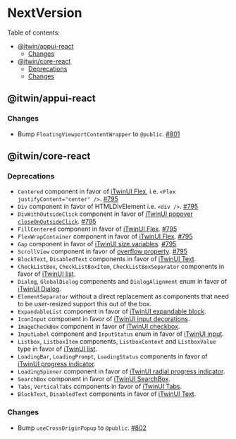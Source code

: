 # NextVersion <!-- omit from toc -->

Table of contents:

- [@itwin/appui-react](#itwinappui-react)
  - [Changes](#changes)
- [@itwin/core-react](#itwincore-react)
  - [Deprecations](#deprecations)
  - [Changes](#changes-1)

## @itwin/appui-react

### Changes

- Bump `FloatingViewportContentWrapper` to `@public`. [#801](https://github.com/iTwin/appui/pull/801)

## @itwin/core-react

### Deprecations

- `Centered` component in favor of [iTwinUI Flex](https://itwinui.bentley.com/docs/flex), i.e. `<Flex justifyContent="center" />`. [#795](https://github.com/iTwin/appui/pull/795)
- `Div` component in favor of HTMLDivElement i.e. `<div />`. [#795](https://github.com/iTwin/appui/pull/795)
- `DivWithOutsideClick` component in favor of [iTwinUI popover `closeOnOutsideClick`](https://itwinui.bentley.com/docs/popover). [#795](https://github.com/iTwin/appui/pull/795)
- `FillCentered` component in favor of [iTwinUI Flex](https://itwinui.bentley.com/docs/flex). [#795](https://github.com/iTwin/appui/pull/795)
- `FlexWrapContainer` component in favor of [iTwinUI Flex](https://itwinui.bentley.com/docs/flex). [#795](https://github.com/iTwin/appui/pull/795)
- `Gap` component in favor of [iTwinUI size variables](https://itwinui.bentley.com/docs/variables#size). [#795](https://github.com/iTwin/appui/pull/795)
- `ScrollView` component in favor of [overflow property](https://developer.mozilla.org/en-US/docs/Web/CSS/overflow). [#795](https://github.com/iTwin/appui/pull/795)
- `BlockText`, `DisabledText` components in favor of [iTwinUI Text](https://itwinui.bentley.com/docs/typography#text).
- `CheckListBox`, `CheckListBoxItem`, `CheckListBoxSeparator` components in favor of [iTwinUI list](https://itwinui.bentley.com/docs/list).
- `Dialog`, `GlobalDialog` components and `DialogAlignment` enum in favor of [iTwinUI Dialog](https://itwinui.bentley.com/docs/dialog).
- `ElementSeparator` without a direct replacement as components that need to be user-resized support this out of the box.
- `ExpandableList` component in favor of [iTwinUI expandable block](https://itwinui.bentley.com/docs/expandableblock).
- `IconInput` component in favor of [iTwinUI input decorations](https://itwinui.bentley.com/docs/inputwithdecorations).
- `ImageCheckBox` component in favor of [iTwinUI checkbox](https://itwinui.bentley.com/docs/checkbox).
- `InputLabel` component and `InputStatus` enum in favor of [iTwinUI input](https://itwinui.bentley.com/docs/input).
- `Listbox`, `ListboxItem` components, `ListboxContext` and `ListboxValue` type in favor of [iTwinUI list](https://itwinui.bentley.com/docs/list).
- `LoadingBar`, `LoadingPrompt`, `LoadingStatus` components in favor of [iTwinUI progress indicator](https://itwinui.bentley.com/docs/progressindicator).
- `LoadingSpinner` component in favor of [iTwinUI radial progress indicator](https://itwinui.bentley.com/docs/progressindicator#progress-radial).
- `SearchBox` component in favor of [iTwinUI SearchBox](https://itwinui.bentley.com/docs/searchbox).
- `Tabs`, `VerticalTabs` components in favor of [iTwinUI Tabs](https://itwinui.bentley.com/docs/tabs).
- `BlockText`, `DisabledText` components in favor of [iTwinUI Text](https://itwinui.bentley.com/docs/typography#text).

### Changes

- Bump `useCrossOriginPopup` to `@public`. [#802](https://github.com/iTwin/appui/pull/802)
